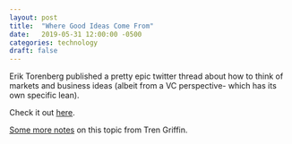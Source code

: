```yaml
---
layout: post
title:  "Where Good Ideas Come From"
date:   2019-05-31 12:00:00 -0500
categories: technology 
draft: false
---
```


Erik Torenberg published a pretty epic twitter thread about how to think of markets and business ideas (albeit from a VC perspective- which has its own specific lean).   

Check it out [here](https://mobile.twitter.com/eriktorenberg/status/1135272936657416192). 

[Some more notes](https://www.google.com/amp/s/25iq.com/2015/02/21/a-dozen-things-ive-learned-from-don-valentine-about-venture-capital-and-business/amp/) on this topic from Tren Griffin.  